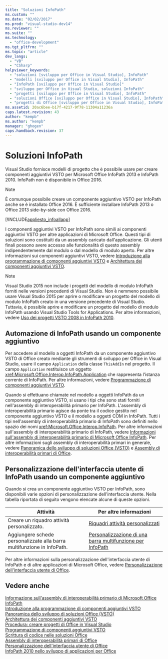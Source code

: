 ```yaml
---
title: "Soluzioni InfoPath"
ms.custom: ""
ms.date: "02/02/2017"
ms.prod: "visual-studio-dev14"
ms.reviewer: ""
ms.suite: ""
ms.technology: 
  - "office-development"
ms.tgt_pltfrm: ""
ms.topic: "article"
dev_langs: 
  - "VB"
  - "CSharp"
helpviewer_keywords: 
  - "soluzioni [sviluppo per Office in Visual Studio], InfoPath"
  - "modelli [sviluppo per Office in Visual Studio], InfoPath"
  - "InfoPath [sviluppo per Office in Visual Studio]"
  - "sviluppo per Office in Visual Studio, soluzioni InfoPath"
  - "progetti [sviluppo per Office in Visual Studio], InfoPath"
  - "soluzioni Office [sviluppo per Office in Visual Studio], InfoPath"
  - "progetti di Office [sviluppo per Office in Visual Studio], InfoPath"
ms.assetid: 20ac6bee-b17f-4217-9f78-11304a11236a
caps.latest.revision: 43
author: "kempb"
ms.author: "kempb"
manager: "ghogen"
caps.handback.revision: 37
---
```

# Soluzioni InfoPath
  Visual Studio fornisce modelli di progetto che è possibile usare per creare componenti aggiuntivi VSTO per Microsoft Office InfoPath 2013 e InfoPath 2010. InfoPath non è disponibile in Office 2016.  
  
> [!NOTE]  
>  È comunque possibile creare un componente aggiuntivo VSTO per InfoPath anche se è installato Office 2016. È sufficiente installare InfoPath 2013 o Office 2013 side\-by\-side con Office 2016.  
  
 [!INCLUDE[appliesto_infoallapp](../vsto/includes/appliesto-infoallapp-md.md)]  
  
 I componenti aggiuntivi VSTO per InfoPath sono simili ai componenti aggiuntivi VSTO per altre applicazioni di Microsoft Office. Questi tipi di soluzioni sono costituiti da un assembly caricato dall'applicazione. Gli utenti finali possono avere accesso alle funzionalità di questo assembly indipendentemente dal modulo o dal modello di modulo aperto. Per altre informazioni sui componenti aggiuntivi VSTO, vedere [Introduzione alla programmazione di componenti aggiuntivi VSTO](../vsto/getting-started-programming-vsto-add-ins.md) e [Architettura dei componenti aggiuntivi VSTO](../vsto/architecture-of-vsto-add-ins.md).  
  
> [!NOTE]  
>  Visual Studio 2015 non include i progetti del modello di modulo InfoPath forniti nelle versioni precedenti di Visual Studio. Non è nemmeno possibile usare Visual Studio 2015 per aprire o modificare un progetto del modello di modulo InfoPath creato in una versione precedente di Visual Studio. Tuttavia, è possibile aprire e modificare un progetto del modello di modulo InfoPath usando Visual Studio Tools for Applications. Per altre informazioni, vedere [Uso dei progetti VSTO 2008 in InfoPath 2010](http://go.microsoft.com/fwlink/?LinkID=218903).  
  
## Automazione di InfoPath usando un componente aggiuntivo  
 Per accedere al modello a oggetti InfoPath da un componente aggiuntivo VSTO di Office creato mediante gli strumenti di sviluppo per Office in Visual Studio, usare il campo `Application` della classe `ThisAddIn` nel progetto. Il campo `Application` restituisce un oggetto <xref:Microsoft.Office.Interop.InfoPath.Application> che rappresenta l'istanza corrente di InfoPath. Per altre informazioni, vedere [Programmazione di componenti aggiuntivi VSTO](../vsto/programming-vsto-add-ins.md).  
  
 Quando si effettuano chiamate nel modello a oggetti InfoPath da un componente aggiuntivo VSTO, si usano i tipi che sono stati forniti nell'assembly di interoperabilità primario per InfoPath. L'assembly di interoperabilità primario agisce da ponte tra il codice gestito nel componente aggiuntivo VSTO e il modello a oggetti COM in InfoPath. Tutti i tipi nell'assembly di interoperabilità primario di InfoPath sono definiti nello spazio dei nomi <xref:Microsoft.Office.Interop.InfoPath>. Per altre informazioni sull'assembly di interoperabilità primario di InfoPath, vedere [Informazioni sull'assembly di interoperabilità primario di Microsoft Office InfoPath](http://msdn.microsoft.com/it-it/1b3ae03c-6951-49e4-a489-4712d3f7ba72). Per altre informazioni sugli assembly di interoperabilità primari in generale, vedere [Panoramica dello sviluppo di soluzioni Office &#40;VSTO&#41;](../vsto/office-solutions-development-overview-vsto.md) e [Assembly di interoperabilità primari di Office](../vsto/office-primary-interop-assemblies.md).  
  
## Personalizzazione dell'interfaccia utente di InfoPath usando un componente aggiuntivo  
 Quando si crea un componente aggiuntivo VSTO per InfoPath, sono disponibili varie opzioni di personalizzazione dell'interfaccia utente. Nella tabella riportata di seguito vengono elencate alcune di queste opzioni.  
  
|Attività|Per altre informazioni|  
|--------------|----------------------------|  
|Creare un riquadro attività personalizzato.|[Riquadri attività personalizzati](../vsto/custom-task-panes.md)|  
|Aggiungere schede personalizzate alla barra multifunzione in InfoPath.|[Personalizzazione di una barra multifunzione per InfoPath](../vsto/customizing-a-ribbon-for-infopath.md)|  
  
 Per altre informazioni sulla personalizzazione dell'interfaccia utente di InfoPath e di altre applicazioni di Microsoft Office, vedere [Personalizzazione dell'interfaccia utente di Office](../vsto/office-ui-customization.md).  
  
## Vedere anche  
 [Informazione sull'assembly di interoperabilità primario di Microsoft Office InfoPath](http://msdn.microsoft.com/it-it/1b3ae03c-6951-49e4-a489-4712d3f7ba72)   
 [Introduzione alla programmazione di componenti aggiuntivi VSTO](../vsto/getting-started-programming-vsto-add-ins.md)   
 [Panoramica dello sviluppo di soluzioni Office &#40;VSTO&#41;](../vsto/office-solutions-development-overview-vsto.md)   
 [Architettura dei componenti aggiuntivi VSTO](../vsto/architecture-of-vsto-add-ins.md)   
 [Procedura: creare progetti di Office in Visual Studio](../vsto/how-to-create-office-projects-in-visual-studio.md)   
 [Programmazione di componenti aggiuntivi VSTO](../vsto/programming-vsto-add-ins.md)   
 [Scrittura di codice nelle soluzioni Office](../vsto/writing-code-in-office-solutions.md)   
 [Assembly di interoperabilità primari di Office](../vsto/office-primary-interop-assemblies.md)   
 [Personalizzazione dell'interfaccia utente di Office](../vsto/office-ui-customization.md)   
 [InfoPath 2010 nello sviluppo di applicazioni per Office](http://go.microsoft.com/fwlink/?LinkId=199012)  
  
  